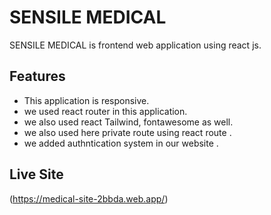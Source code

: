 # SENSILE MEDICAL

SENSILE MEDICAL is frontend web application using react js.

## Features
- This application is responsive.
- we used react router in this application.
- we also used react Tailwind, fontawesome as well.
- we also used here private route using react route .
- we added authntication system in our website .

## Live Site 
(https://medical-site-2bbda.web.app/)